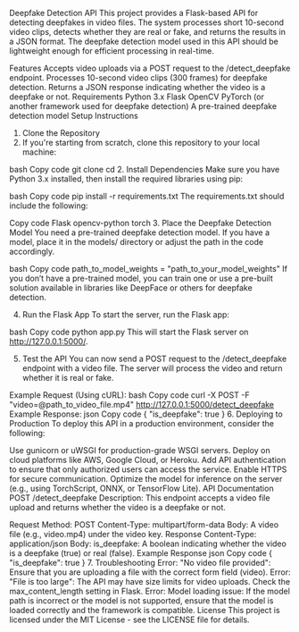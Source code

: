 Deepfake Detection API
This project provides a Flask-based API for detecting deepfakes in video files. The system processes short 10-second video clips, detects whether they are real or fake, and returns the results in a JSON format. The deepfake detection model used in this API should be lightweight enough for efficient processing in real-time.

Features
Accepts video uploads via a POST request to the /detect_deepfake endpoint.
Processes 10-second video clips (300 frames) for deepfake detection.
Returns a JSON response indicating whether the video is a deepfake or not.
Requirements
Python 3.x
Flask
OpenCV
PyTorch (or another framework used for deepfake detection)
A pre-trained deepfake detection model
Setup Instructions
1. Clone the Repository
2. If you're starting from scratch, clone this repository to your local machine:

bash
Copy code
git clone <repository-url>
cd <repository-folder>
2. Install Dependencies
Make sure you have Python 3.x installed, then install the required libraries using pip:

bash
Copy code
pip install -r requirements.txt
The requirements.txt should include the following:

Copy code
Flask
opencv-python
torch
3. Place the Deepfake Detection Model
You need a pre-trained deepfake detection model. If you have a model, place it in the models/ directory or adjust the path in the code accordingly.

bash
Copy code
path_to_model_weights = "path_to_your_model_weights"
If you don’t have a pre-trained model, you can train one or use a pre-built solution available in libraries like DeepFace or others for deepfake detection.

4. Run the Flask App
To start the server, run the Flask app:

bash
Copy code
python app.py
This will start the Flask server on http://127.0.0.1:5000/.

5. Test the API
You can now send a POST request to the /detect_deepfake endpoint with a video file. The server will process the video and return whether it is real or fake.

Example Request (Using cURL):
bash
Copy code
curl -X POST -F "video=@path_to_video_file.mp4" http://127.0.0.1:5000/detect_deepfake
Example Response:
json
Copy code
{
  "is_deepfake": true
}
6. Deploying to Production
To deploy this API in a production environment, consider the following:

Use gunicorn or uWSGI for production-grade WSGI servers.
Deploy on cloud platforms like AWS, Google Cloud, or Heroku.
Add API authentication to ensure that only authorized users can access the service.
Enable HTTPS for secure communication.
Optimize the model for inference on the server (e.g., using TorchScript, ONNX, or TensorFlow Lite).
API Documentation
POST /detect_deepfake
Description: This endpoint accepts a video file upload and returns whether the video is a deepfake or not.

Request
Method: POST
Content-Type: multipart/form-data
Body: A video file (e.g., video.mp4) under the video key.
Response
Content-Type: application/json
Body:
is_deepfake: A boolean indicating whether the video is a deepfake (true) or real (false).
Example Response
json
Copy code
{
  "is_deepfake": true
}
7. Troubleshooting
Error: "No video file provided": Ensure that you are uploading a file with the correct form field (video).
Error: "File is too large": The API may have size limits for video uploads. Check the max_content_length setting in Flask.
Error: Model loading issue: If the model path is incorrect or the model is not supported, ensure that the model is loaded correctly and the framework is compatible.
License
This project is licensed under the MIT License - see the LICENSE file for details.
